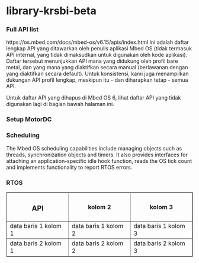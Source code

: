 # library-krsbi-beta

<h3>Full API list</h3>
https://os.mbed.com/docs/mbed-os/v6.15/apis/index.html Ini adalah daftar lengkap API yang ditawarkan oleh penulis aplikasi Mbed OS (tidak termasuk API internal, yang tidak dimaksudkan untuk digunakan oleh kode aplikasi). Daftar tersebut menunjukkan API mana yang didukung oleh profil bare metal, dan yang mana yang diaktifkan secara manual (berlawanan dengan yang diaktifkan secara default). Untuk konsistensi, kami juga menampilkan dukungan API profil lengkap, meskipun itu - dan diharapkan tetap - semua API.

Untuk daftar API yang dihapus di Mbed OS 6, lihat daftar API yang tidak digunakan lagi di bagian bawah halaman ini.
<h3>Setup MotorDC</h3>

<h3>Scheduling</h3>

The Mbed OS scheduling capabilities include managing objects such as threads, synchronization objects and timers. It also provides interfaces for attaching an application-specific idle hook function, reads the OS tick count and implements functionality to report RTOS errors.


<h3>RTOS</h3>
<table border="1px">
  <tr>
    <th><h3>API</h3></th>
    <th>kolom 2</th>
    <th>kolom 3</th>
  </tr>
  <tr>
    <td>data baris 1 kolom 1</td>
    <td>data baris 1 kolom 2</td>
    <td>data baris 1 kolom 3</td>
  </tr>
  <tr>
    <td>data baris 2 kolom 1</td>
    <td>data baris 2 kolom 2</td>
    <td>data baris 2 kolom 3</td>
  </tr>
</table>
